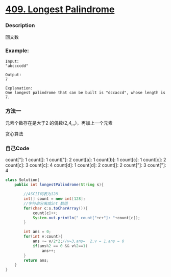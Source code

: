 # [409. Longest Palindrome](https://leetcode.com/problems/longest-palindrome/description/)


### Description


回文数


### Example:
 

    Input:
    "abccccdd"

    Output:
    7

    Explanation:
    One longest palindrome that can be built is "dccaccd", whose length is 7.
    
### 方法一

元素个数存在是大于2 的偶数(2,4,,,)，再加上一个元素

贪心算法
### 自己Code
 

 count["]: 1
 count[\]: 1
 count["]: 2
 count[a]: 1
 count[b]: 1
 count[c]: 1
 count[c]: 2
 count[c]: 3
 count[c]: 4
 count[d]: 1
 count[d]: 2
 count[\]: 2
 count["]: 3
 count["]: 4

```java
class Solution{
    public int longestPalindrome(String s){

        //ASCII码表为128
        int[] count = new int[128];
        //字符串分离成int 数组
        for(char c:s.toCharArray()){
            count[c]++;
            System.out.println(" count["+c+"]: "+count[c]);
        }

        int ans = 0;
        for(int v:count){
            ans += v/2*2;//v=3,ans=  2,v = 1.ans = 0
            if(ans%2 == 0 && v%2==1)
                ans++;
        }
        return ans;
    }
}
```
